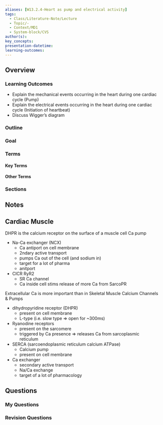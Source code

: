 ```yaml
---
aliases: [W13.2.4-Heart as pump and electrical activity]
tags:
  - Class/Literature-Note/Lecture
  - Topic/-
  - Context/MD1
  - System-block/CVS
author(s): 
key_concepts: 
presentation-datetime: 
learning-outcomes:
---
```



## Overview
### Learning Outcomes
- Explain the mechanical events occurring in the heart during one cardiac cycle (Pump)
- Explain the electrical events occurring in the heart during one cardiac cycle (Initiation of heartbeat)
- Discuss Wigger’s diagram
### Outline

### Goal

### Terms
#### Key Terms

#### Other Terms

### Sections


## Notes


## Cardiac Muscle
DHPR is the calcium receptor on the surface of a muscle cell
Ca pump 
- Na-Ca exchanger (NCX)
	- Ca antiport on cell membrane
	- 2ndary active transport
	- pumps Ca out of the cell (and sodium in)
	- target for a lot of pharma
	- anitport
- CICR RyR2
	- SR Ca channel
	- Ca inside cell stims release of more Ca from SarcoPR

Extracellular Ca is more important than in Skeletal Muscle
Calcium Channels & Pumps
- dihydropyridine receptor (DHPR)
	- present on cell membrane
	- L-type (i.e. slow type => open for ~300ms)
- Ryanodine receptors
	- present on the sarcomere
	- triggered by Ca presence => releases Ca from sarcoplasmic reticulum
- SERCA (sarcoendoplasmic reticulum calcium ATPase)
	- Calcium pump
	- present on cell membrane
- Ca exchanger
	- secondary active transport
	- Na/Ca exchange
	- target of a lot of pharmacology
## Questions

### My Questions
### Revision Questions




